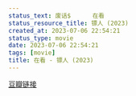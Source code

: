 ```yaml
---
status_text: 废话$      在看
status_resource_title: 镖人‎ (2023)
created_at: 2023-07-06 22:54:21
status_type: movie
date: 2023-07-06 22:54:21
tags: [movie]
title: 在看 - 镖人‎ (2023)
---
```

[豆瓣链接](https://movie.douban.com/subject/30232254/)
